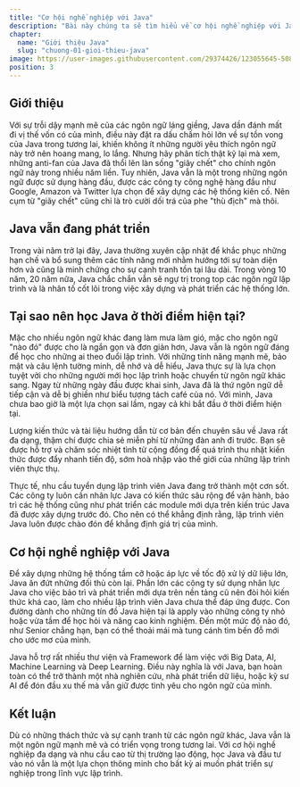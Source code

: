 ```yaml
---
title: "Cơ hội nghề nghiệp với Java"
description: "Bài này chúng ta sẽ tìm hiểu về cơ hội nghề nghiệp với Java"
chapter:
  name: "Giới thiệu Java"
  slug: "chuong-01-gioi-thieu-java"
image: https://user-images.githubusercontent.com/29374426/123055645-508f0100-d430-11eb-9291-ca19d9179453.png
position: 3
---
```


## Giới thiệu

Với sự trỗi dậy mạnh mẽ của các ngôn ngữ láng giềng, Java dần đánh mất đi vị thế vốn có của mình, điều này đặt ra dấu chấm hỏi lớn về sự tồn vong của Java trong tương lai, khiến không ít những người yêu thích ngôn ngữ này trở nên hoang mang, lo lắng. Nhưng hãy phân tích thật kỹ lại mà xem, những anti-fan của Java đã thổi lên làn sống "giãy chết" cho chính ngôn ngữ này trong nhiều năm liền. Tuy nhiên, Java vẫn là một trong những ngôn ngữ được sử dụng hàng đầu, được các công ty công nghệ hàng đầu như Google, Amazon và Twitter lựa chọn để xây dựng các hệ thống kiên cố. Nên cụm từ "giãy chết" cũng chỉ là trò cười dối trá của phe "thù địch" mà thôi.

## Java vẫn đang phát triển

Trong vài năm trở lại đây, Java thường xuyên cập nhật để khắc phục những hạn chế và bổ sung thêm các tính năng mới nhằm hướng tới sự toàn diện hơn và cũng là minh chứng cho sự cạnh tranh tồn tại lâu dài. Trong vòng 10 năm, 20 năm nữa, Java chắc chắn vẫn sẽ ngự trị trong top các ngôn ngữ lập trình và là nhân tố cốt lõi trong việc xây dựng và phát triển các hệ thống lớn.

## Tại sao nên học Java ở thời điểm hiện tại?

Mặc cho nhiều ngôn ngữ khác đang làm mưa làm gió, mặc cho ngôn ngữ "nào đó" được cho là ngắn gọn và đơn giản hơn, Java vẫn là ngôn ngữ đáng để học cho những ai theo đuổi lập trình. Với những tính năng mạnh mẽ, bảo mật và câu lệnh tường minh, dễ nhớ và dễ hiểu, Java thực sự là lựa chọn tuyệt vời cho những người mới học lập trình hoặc chuyển từ ngôn ngữ khác sang. Ngay từ những ngày đầu được khai sinh, Java đã là thứ ngôn ngữ dễ tiếp cận và dễ bị ghiền như biểu tượng tách café của nó. Với mình, Java chưa bao giờ là một lựa chọn sai lầm, ngay cả khi bắt đầu ở thời điểm hiện tại.

Lượng kiến thức và tài liệu hướng dẫn từ cơ bản đến chuyên sâu về Java rất đa dạng, thậm chí được chia sẻ miễn phí từ những đàn anh đi trước. Bạn sẽ được hỗ trợ và chăm sóc nhiệt tình từ cộng đồng để quá trình thu nhặt kiến thức được đẩy nhanh tiến độ, sớm hoà nhập vào thế giới của những lập trình viên thực thụ.

Thực tế, nhu cầu tuyển dụng lập trình viên Java đang trở thành một cơn sốt. Các công ty luôn cần nhân lực Java có kiến thức sâu rộng để vận hành, bảo trì các hệ thống cũng như phát triển các module mới dựa trên kiến trúc Java đã được xây dựng trước đó. Cho nên có thể khẳng định rằng, lập trình viên Java luôn được chào đón để khẳng định giá trị của mình.

## Cơ hội nghề nghiệp với Java

Để xây dựng những hệ thống tầm cỡ hoặc áp lực về tốc độ xử lý dữ liệu lớn, Java ăn đứt những đối thủ còn lại. Phần lớn các công ty sử dụng nhân lực Java cho việc bảo trì và phát triển mới dựa trên nền tảng cũ nên đòi hỏi kiến thức khá cao, làm cho nhiều lập trình viên Java chưa thể đáp ứng được. Con đường dành cho những tín đồ Java hiện tại là apply vào những công ty nhỏ hoặc vừa tầm để học hỏi và nâng cao kinh nghiệm. Đến một mức độ nào đó, như Senior chẳng hạn, bạn có thể thoải mái mà tung cánh tìm bến đỗ mới cho ước mơ của mình.

Java hỗ trợ rất nhiều thư viện và Framework để làm việc với Big Data, AI, Machine Learning và Deep Learning. Điều này nghĩa là với Java, bạn hoàn toàn có thể trở thành một nhà nghiên cứu, nhà phát triển dữ liệu, hoặc kỹ sư AI để đón đầu xu thế mà vẫn giữ được tình yêu cho ngôn ngữ của mình.

## Kết luận

Dù có những thách thức và sự cạnh tranh từ các ngôn ngữ khác, Java vẫn là một ngôn ngữ mạnh mẽ và có triển vọng trong tương lai. Với cơ hội nghề nghiệp đa dạng và nhu cầu cao từ thị trường lao động, học Java và đầu tư vào nó vẫn là một lựa chọn thông minh cho bất kỳ ai muốn phát triển sự nghiệp trong lĩnh vực lập trình.
